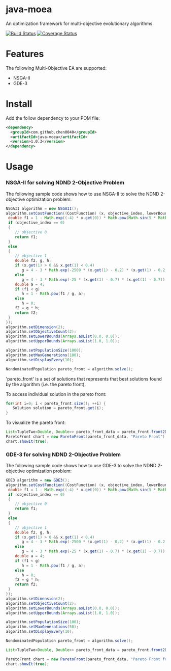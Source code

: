 # java-moea
An optimization framework for multi-objective evolutionary algorithms

[![Build Status](https://travis-ci.org/chen0040/java-moea.svg?branch=master)](https://travis-ci.org/chen0040/java-moea) [![Coverage Status](https://coveralls.io/repos/github/chen0040/java-moea/badge.svg?branch=master)](https://coveralls.io/github/chen0040/java-moea?branch=master) 

# Features

The following Multi-Objective EA are supported:

* NSGA-II
* GDE-3


# Install

Add the follow dependency to your POM file:

```xml
<dependency>
  <groupId>com.github.chen0040</groupId>
  <artifactId>java-moea</artifactId>
  <version>1.0.3</version>
</dependency>
```

# Usage

### NSGA-II for solving NDND 2-Objective Problem

The following sample code shows how to use NSGA-II to solve the NDND 2-objective optimization problem:

```java
NSGAII algorithm = new NSGAII();
algorithm.setCostFunction((CostFunction) (x, objective_index, lowerBounds, upperBounds) -> {
 double f1 = 1 - Math.exp((-4) * x.get(0)) * Math.pow(Math.sin(5 * Math.PI * x.get(0)), 4);
 if (objective_index == 0)
 {
    // objective 0
    return f1;
 }
 else
 {
    // objective 1
    double f2, g, h;
    if (x.get(1) > 0 && x.get(1) < 0.4)
       g = 4 - 3 * Math.exp(-2500 * (x.get(1) - 0.2) * (x.get(1) - 0.2));
    else
       g = 4 - 3 * Math.exp(-25 * (x.get(1) - 0.7) * (x.get(1) - 0.7));
    double a = 4;
    if (f1 < g)
       h = 1 - Math.pow(f1 / g, a);
    else
       h = 0;
    f2 = g * h;
    return f2;
 }
});
algorithm.setDimension(2);
algorithm.setObjectiveCount(2);
algorithm.setLowerBounds(Arrays.asList(0.0, 0.0));
algorithm.setUpperBounds(Arrays.asList(1.0, 1.0));

algorithm.setPopulationSize(1000);
algorithm.setMaxGenerations(100);
algorithm.setDisplayEvery(10);

NondominatedPopulation pareto_front = algorithm.solve();
```

'pareto_front' is a set of solutions that represents that best solutions found by the algorithm (i.e. the pareto front).

To access individual solution in the pareto front:

```java
for(int i=0; i < pareto_front.size(); ++i) {
   Solution solution = pareto_front.get(i);
}

```

To visualize the pareto front:
 
```java
List<TupleTwo<Double, Double>> pareto_front_data = pareto_front.front2D();
ParetoFront chart = new ParetoFront(pareto_front_data, "Pareto Front");
chart.showIt(true);
```

### GDE-3 for solving NDND 2-Objective Problem

The following sample code shows how to use GDE-3 to solve the NDND 2-objective optimization problem:

```java
GDE3 algorithm = new GDE3();
algorithm.setCostFunction((CostFunction) (x, objective_index, lowerBounds, upperBounds) -> {
 double f1 = 1 - Math.exp((-4) * x.get(0)) * Math.pow(Math.sin(5 * Math.PI * x.get(0)), 4);
 if (objective_index == 0)
 {
    // objective 0
    return f1;
 }
 else
 {
    // objective 1
    double f2, g, h;
    if (x.get(1) > 0 && x.get(1) < 0.4)
       g = 4 - 3 * Math.exp(-2500 * (x.get(1) - 0.2) * (x.get(1) - 0.2));
    else
       g = 4 - 3 * Math.exp(-25 * (x.get(1) - 0.7) * (x.get(1) - 0.7));
    double a = 4;
    if (f1 < g)
       h = 1 - Math.pow(f1 / g, a);
    else
       h = 0;
    f2 = g * h;
    return f2;
 }
});
algorithm.setDimension(2);
algorithm.setObjectiveCount(2);
algorithm.setLowerBounds(Arrays.asList(0.0, 0.0));
algorithm.setUpperBounds(Arrays.asList(1.0, 1.0));

algorithm.setPopulationSize(100);
algorithm.setMaxGenerations(50);
algorithm.setDisplayEvery(10);

NondominatedPopulation pareto_front = algorithm.solve();

List<TupleTwo<Double, Double>> pareto_front_data = pareto_front.front2D();

ParetoFront chart = new ParetoFront(pareto_front_data, "Pareto Front for NDND");
chart.showIt(true);
```
